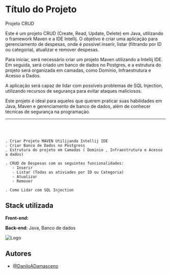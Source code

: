 
# Título do Projeto

Projeto CRUD 


<p>Este é um projeto CRUD (Create, Read, Update, Delete) em Java, utilizando o framework Maven e a IDE Intellij. O objetivo é criar uma aplicação para gerenciamento de despesas, onde é possível inserir, listar (filtrando por ID ou categoria), atualizar e remover despesas.</p>

<p>Para iniciar, será necessário criar um projeto Maven utilizando a Intellij IDE. Em seguida, será criado um banco de dados no Postgres, e a estrutura do projeto será organizada em camadas, como Dominio, Infraestrutura e Acesso a Dados. </p>

<p>A aplicação será capaz de lidar com possíveis problemas de SQL Injection, utilizando recursos de segurança para evitar ataques maliciosos.</p>

<p>Este projeto é ideal para aqueles que querem praticar suas habilidades em Java, Maven e gerenciamento de banco de dados, além de conhecer técnicas de segurança na programação.</p>
<hr>

<br>
<br>

    . Criar Projeto MAVEN Utilijando Intellij IDE
    . Criar Banco de Dados no Postgress
    . Estrutura do projeto em Camadas ( Dominio , Infraestrutura e Acesso a dados)
    
    . CRUD de Despesas com as seguintes funcionalidades:
       - Inserir
       - Listar (Todas as ativiades por ID ou Categoria)
       - Atualizar
       - Remover

    . Como Lidar com SQL Injection


## Stack utilizada

**Front-end:** 

**Back-end:** Java, Banco de dados


![Logo](https://programadoresdepre.com.br/wp-content/uploads/2022/06/o-que-e-CRUD.jpg)


## Autores

- [@DaniloADamasceno](https://github.com/DaniloADamasceno/)

